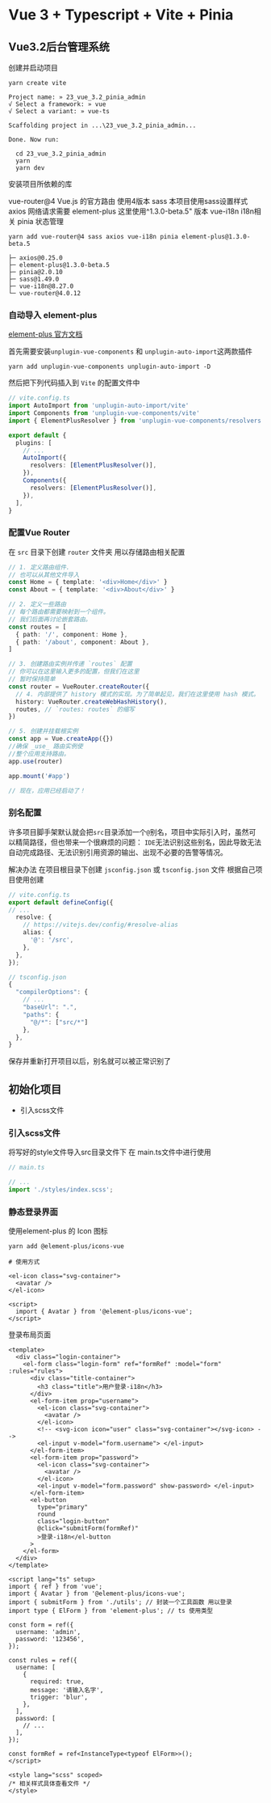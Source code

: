 # Vue 3 + Typescript + Vite + Pinia

## Vue3.2后台管理系统

创建并启动项目

```shell
yarn create vite

Project name: » 23_vue_3.2_pinia_admin
√ Select a framework: » vue
√ Select a variant: » vue-ts

Scaffolding project in ...\23_vue_3.2_pinia_admin...

Done. Now run:

  cd 23_vue_3.2_pinia_admin
  yarn
  yarn dev
```

安装项目所依赖的库

vue-router@4 Vue.js 的官方路由 使用4版本
sass 本项目使用sass设置样式
axios 网络请求需要
element-plus 这里使用^1.3.0-beta.5" 版本
vue-i18n i18n相关
pinia 状态管理

```shell
yarn add vue-router@4 sass axios vue-i18n pinia element-plus@1.3.0-beta.5

├─ axios@0.25.0
├─ element-plus@1.3.0-beta.5
├─ pinia@2.0.10
├─ sass@1.49.0
├─ vue-i18n@8.27.0
└─ vue-router@4.0.12
```

### 自动导入 element-plus

[element-plus 官方文档](https://element-plus.gitee.io/zh-CN/guide/quickstart.html#%E8%87%AA%E5%8A%A8%E5%AF%BC%E5%85%A5-%E6%8E%A8%E8%8D%90)

首先需要安装`unplugin-vue-components` 和 `unplugin-auto-import`这两款插件

```shell
yarn add unplugin-vue-components unplugin-auto-import -D
```

然后把下列代码插入到 `Vite` 的配置文件中

```ts
// vite.config.ts
import AutoImport from 'unplugin-auto-import/vite'
import Components from 'unplugin-vue-components/vite'
import { ElementPlusResolver } from 'unplugin-vue-components/resolvers'

export default {
  plugins: [
    // ...
    AutoImport({
      resolvers: [ElementPlusResolver()],
    }),
    Components({
      resolvers: [ElementPlusResolver()],
    }),
  ],
}
```

### 配置Vue Router

在 `src` 目录下创建 `router` 文件夹 用以存储路由相关配置

```ts
// 1. 定义路由组件.
// 也可以从其他文件导入
const Home = { template: '<div>Home</div>' }
const About = { template: '<div>About</div>' }

// 2. 定义一些路由
// 每个路由都需要映射到一个组件。
// 我们后面再讨论嵌套路由。
const routes = [
  { path: '/', component: Home },
  { path: '/about', component: About },
]

// 3. 创建路由实例并传递 `routes` 配置
// 你可以在这里输入更多的配置，但我们在这里
// 暂时保持简单
const router = VueRouter.createRouter({
  // 4. 内部提供了 history 模式的实现。为了简单起见，我们在这里使用 hash 模式。
  history: VueRouter.createWebHashHistory(),
  routes, // `routes: routes` 的缩写
})

// 5. 创建并挂载根实例
const app = Vue.createApp({})
//确保 _use_ 路由实例使
//整个应用支持路由。
app.use(router)

app.mount('#app')

// 现在，应用已经启动了！
```

### 别名配置

许多项目脚手架默认就会把`src`目录添加一个`@`别名，项目中实际引入时，虽然可以精简路径，但也带来一个很麻烦的问题：
`IDE`无法识别这些别名，因此导致无法自动完成路径、无法识别引用资源的输出、出现不必要的告警等情况。

解决办法 在项目根目录下创建 `jsconfig.json` 或 `tsconfig.json` 文件 根据自己项目使用创建

```ts
// vite.config.ts
export default defineConfig({
// ...
  resolve: {
    // https://vitejs.dev/config/#resolve-alias
    alias: {
      '@': '/src',
    },
  },
});

// tsconfig.json
{
  "compilerOptions": {
    // ...
    "baseUrl": ".",
    "paths": {
      "@/*": ["src/*"]
    },
  },
}
```

保存并重新打开项目以后，别名就可以被正常识别了

## 初始化项目

- 引入scss文件

### 引入scss文件

将写好的style文件导入src目录文件下
在 main.ts文件中进行使用

```ts
// main.ts

// ...
import './styles/index.scss';
```

### 静态登录界面

使用element-plus 的 Icon 图标

```shell
yarn add @element-plus/icons-vue 

# 使用方式

<el-icon class="svg-container">
  <avatar />
</el-icon>

<script>
  import { Avatar } from '@element-plus/icons-vue';
</script>
```

登录布局页面

```vue
<template>
  <div class="login-container">
    <el-form class="login-form" ref="formRef" :model="form" :rules="rules">
      <div class="title-container">
        <h3 class="title">用户登录-i18n</h3>
      </div>
      <el-form-item prop="username">
        <el-icon class="svg-container">
          <avatar />
        </el-icon>
        <!-- <svg-icon icon="user" class="svg-container"></svg-icon> -->
        <el-input v-model="form.username"> </el-input>
      </el-form-item>
      <el-form-item prop="password">
        <el-icon class="svg-container">
          <avatar />
        </el-icon>
        <el-input v-model="form.password" show-password> </el-input>
      </el-form-item>
      <el-button
        type="primary"
        round
        class="login-button"
        @click="submitForm(formRef)"
        >登录-i18n</el-button
      >
    </el-form>
  </div>
</template>

<script lang="ts" setup>
import { ref } from 'vue';
import { Avatar } from '@element-plus/icons-vue';
import { submitForm } from './utils'; // 封装一个工具函数 用以登录
import type { ElForm } from 'element-plus'; // ts 使用类型

const form = ref({
  username: 'admin',
  password: '123456',
});

const rules = ref({
  username: [
    {
      required: true,
      message: '请输入名字',
      trigger: 'blur',
    },
  ],
  password: [
    // ...
  ],
});

const formRef = ref<InstanceType<typeof ElForm>>();
</script>

<style lang="scss" scoped>
/* 相关样式具体查看文件 */
</style>
```

